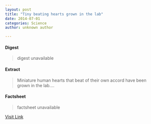 ```yaml
---
layout: post
title: "Tiny beating hearts grown in the lab"
date: 2014-07-01
categories: Science
author: unknown author

---
```



#### Digest
>digest unavailable

#### Extract
>Miniature human hearts that beat of their own accord have been grown in the lab....

#### Factsheet
>factsheet unavailable

[Visit Link](http://feeds.sciencealert.com.au/~r/sciencealert-latestnews/~3/ch0qD4oZCYA/20142606-25752.html)


